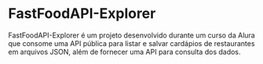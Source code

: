 # FastFoodAPI-Explorer
FastFoodAPI-Explorer é um projeto desenvolvido durante um curso da Alura que consome uma API pública para listar e salvar cardápios de restaurantes em arquivos JSON, além de fornecer uma API para consulta dos dados.
